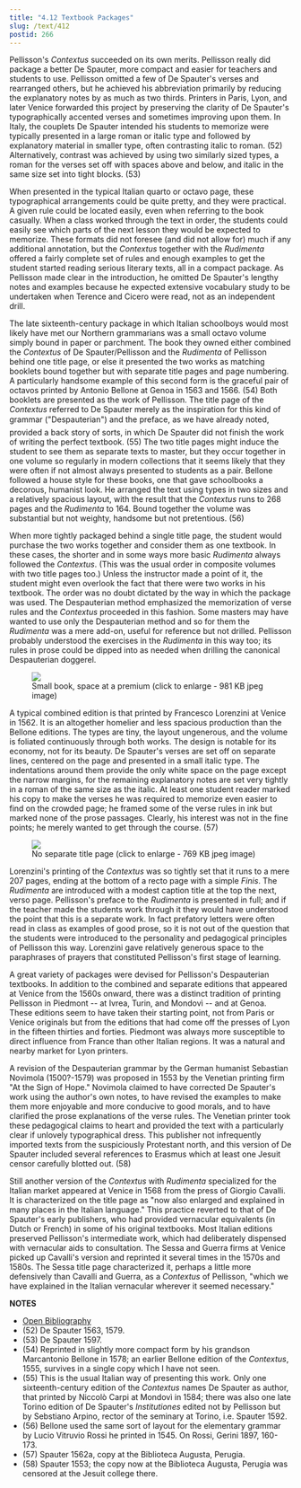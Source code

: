 ```yaml
---
title: "4.12 Textbook Packages"
slug: /text/412
postid: 266
---
```

Pellisson's *Contextus* succeeded on its own merits. Pellisson really did package a better De Spauter, more compact and easier for teachers and students to use. Pellisson omitted a few of De Spauter's verses and rearranged others, but he achieved his abbreviation primarily by reducing the explanatory notes by as much as two thirds. Printers in Paris, Lyon, and later Venice forwarded this project by preserving the clarity of De Spauter's typographically accented verses and sometimes improving upon them. In Italy, the couplets De Spauter intended his students to memorize were typically presented in a large roman or italic type and followed by explanatory material in smaller type, often contrasting italic to roman. (52) Alternatively, contrast was achieved by using two similarly sized types, a roman for the verses set off with spaces above and below, and italic in the same size set into tight blocks. (53)

When presented in the typical Italian quarto or octavo page, these typographical arrangements could be quite pretty, and they were practical. A given rule could be located easily, even when referring to the book casually. When a class worked through the text in order, the students could easily see which parts of the next lesson they would be expected to memorize. These formats did not foresee (and did not allow for) much if any additional annotation, but the *Contextus* together with the *Rudimenta* offered a fairly complete set of rules and enough examples to get the student started reading serious literary texts, all in a compact package. As Pellisson made clear in the introduction, he omitted De Spauter's lengthy notes and examples because he expected extensive vocabulary study to be undertaken when Terence and Cicero were read, not as an independent drill.

The late sixteenth-century package in which Italian schoolboys would most likely have met our Northern grammarians was a small octavo volume simply bound in paper or parchment. The book they owned either combined the *Contextus* of De Spauter/Pellisson and the *Rudimenta* of Pellisson behind one title page, or else it presented the two works as matching booklets bound together but with separate title pages and page numbering. A particularly handsome example of this second form is the graceful pair of octavos printed by Antonio Bellone at Genoa in 1563 and 1566. (54) Both booklets are presented as the work of Pellisson. The title page of the *Contextus* referred to De Spauter merely as the inspiration for this kind of grammar ("Despauterian") and the preface, as we have already noted, provided a back story of sorts, in which De Spauter did not finish the work of writing the perfect textbook. (55) The two title pages might induce the student to see them as separate texts to master, but they occur together in one volume so regularly in modern collections that it seems likely that they were often if not almost always presented to students as a pair. Bellone followed a house style for these books, one that gave schoolbooks a decorous, humanist look. He arranged the text using types in two sizes and a relatively spacious layout, with the result that the *Contextus* runs to 268 pages and the *Rudimenta* to 164. Bound together the volume was substantial but not weighty, handsome but not pretentious. (56)

When more tightly packaged behind a single title page, the student would purchase the two works together and consider them as one textbook. In these cases, the shorter and in some ways more basic *Rudimenta* always followed the *Contextus*. (This was the usual order in composite volumes with two title pages too.) Unless the instructor made a point of it, the student might even overlook the fact that there were two works in his textbook. The order was no doubt dictated by the way in which the package was used. The Despauterian method emphasized the memorization of verse rules and the *Contextus* proceeded in this fashion. Some masters may have wanted to use only the Despauterian method and so for them the *Rudimenta* was a mere add-on, useful for reference but not drilled. Pellisson probably understood the exercises in the *Rudimenta* in this way too; its rules in prose could be dipped into as needed when drilling the canonical Despauterian doggerel.


<figure class="mkdn-figure">
    <div onClick="createLightbox('/images_full/4.00_Chapter_Four/HFS_087.03.jpg','Small book, space at a premium (click to enlarge - 981 KB jpeg image)')" class="mkdn-image-link" id="lbimage">
    <img class="mkdn-image" src="/images_full/4.00_Chapter_Four/HFS_087.03.jpg" />
    <figcaption class="mkdn-figcaption">Small book, space at a premium (click to enlarge - 981 KB jpeg image)</figcaption>
    </div>
</figure>

A typical combined edition is that printed by Francesco Lorenzini at Venice in 1562. It is an altogether homelier and less spacious production than the Bellone editions. The types are tiny, the layout ungenerous, and the volume is foliated continuously through both works. The design is notable for its economy, not for its beauty. De Spauter's verses are set off on separate lines, centered on the page and presented in a small italic type. The indentations around them provide the only white space on the page except the narrow margins, for the remaining explanatory notes are set very tightly in a roman of the same size as the italic. At least one student reader marked his copy to make the verses he was required to memorize even easier to find on the crowded page; he framed some of the verse rules in ink but marked none of the prose passages. Clearly, his interest was not in the fine points; he merely wanted to get through the course. (57)


<figure class="mkdn-figure">
    <div onClick="createLightbox('/images_full/4.00_Chapter_Four/HFS_087.04.jpg','No separate title page (click to enlarge - 769 KB jpeg image)')" class="mkdn-image-link" id="lbimage">
    <img class="mkdn-image" src="/images_full/4.00_Chapter_Four/HFS_087.04.jpg" />
    <figcaption class="mkdn-figcaption">No separate title page (click to enlarge - 769 KB jpeg image)</figcaption>
    </div>
</figure>

Lorenzini's printing of the *Contextus* was so tightly set that it runs to a mere 207 pages, ending at the bottom of a recto page with a simple *Finis*. The *Rudimenta* are introduced with a modest caption title at the top the next, verso page. Pellisson's preface to the *Rudimenta* is presented in full; and if the teacher made the students work through it they would have understood the point that this is a separate work. In fact prefatory letters were often read in class as examples of good prose, so it is not out of the question that the students were introduced to the personality and pedagogical principles of Pellisson this way. Lorenzini gave relatively generous space to the paraphrases of prayers that constituted Pellisson's first stage of learning.

A great variety of packages were devised for Pellisson's Despauterian textbooks. In addition to the combined and separate editions that appeared at Venice from the 1560s onward, there was a distinct tradition of printing Pellisson in Piedmont -- at Ivrea, Turin, and Mondovì -- and at Genoa. These editions seem to have taken their starting point, not from Paris or Venice originals but from the editions that had come off the presses of Lyon in the fifteen thirties and forties. Piedmont was always more susceptible to direct influence from France than other Italian regions. It was a natural and nearby market for Lyon printers.

A revision of the Despauterian grammar by the German humanist Sebastian Novimola (1500?-1579) was proposed in 1553 by the Venetian printing firm "At the Sign of Hope." Novimola claimed to have corrected De Spauter's work using the author's own notes, to have revised the examples to make them more enjoyable and more conducive to good morals, and to have clarified the prose explanations of the verse rules. The Venetian printer took these pedagogical claims to heart and provided the text with a particularly clear if unlovely typographical dress. This publisher not infrequently imported texts from the suspiciously Protestant north, and this version of De Spauter included several references to Erasmus which at least one Jesuit censor carefully blotted out. (58)

Still another version of the *Contextus* with *Rudimenta* specialized for the Italian market appeared at Venice in 1568 from the press of Giorgio Cavalli. It is characterized on the title page as "now also enlarged and explained in many places in the Italian language." This practice reverted to that of De Spauter's early publishers, who had provided vernacular equivalents (in Dutch or French) in some of his original textbooks. Most Italian editions preserved Pellisson's intermediate work, which had deliberately dispensed with vernacular aids to consultation. The Sessa and Guerra firms at Venice picked up Cavalli's version and reprinted it several times in the 1570s and 1580s. The Sessa title page characterized it, perhaps a little more defensively than Cavalli and Guerra, as a *Contextus* of Pellisson, "which we have explained in the Italian vernacular wherever it seemed necessary."

**NOTES**
* [Open Bibliography](/bibliography.pdf)
* (52) De Spauter 1563, 1579.
* (53) De Spauter 1597.
* (54) Reprinted in slightly more compact form by his grandson Marcantonio Bellone in 1578; an earlier Bellone edition of the *Contextus*, 1555, survives in a single copy which I have not seen.
* (55) This is the usual Italian way of presenting this work. Only one sixteenth-century edition of the *Contextus* names De Spauter as author, that printed by Niccolò Carpi at Mondovì in 1584; there was also one late Torino edition of De Spauter's *Institutiones* edited not by Pellisson but by Sebstiano Arpino, rector of the seminary at Torino, i.e. Spauter 1592.
* (56) Bellone used the same sort of layout for the elementary grammar by Lucio Vitruvio Rossi he printed in 1545. On Rossi, Gerini 1897, 160-173.
* (57) Spauter 1562a, copy at the Biblioteca Augusta, Perugia.
* (58) Spauter 1553; the copy now at the Biblioteca Augusta, Perugia was censored at the Jesuit college there.
